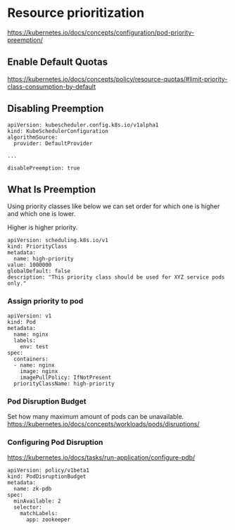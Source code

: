 # Resource prioritization
https://kubernetes.io/docs/concepts/configuration/pod-priority-preemption/


## Enable Default Quotas
https://kubernetes.io/docs/concepts/policy/resource-quotas/#limit-priority-class-consumption-by-default



## Disabling Preemption
```
apiVersion: kubescheduler.config.k8s.io/v1alpha1
kind: KubeSchedulerConfiguration
algorithmSource:
  provider: DefaultProvider

...

disablePreemption: true
```

## What Is Preemption
Using priority classes like below we can set order for which one is higher and which one is lower.

Higher is higher priority.

```
apiVersion: scheduling.k8s.io/v1
kind: PriorityClass
metadata:
  name: high-priority
value: 1000000
globalDefault: false
description: "This priority class should be used for XYZ service pods only."
```

### Assign priority to pod
```
apiVersion: v1
kind: Pod
metadata:
  name: nginx
  labels:
    env: test
spec:
  containers:
  - name: nginx
    image: nginx
    imagePullPolicy: IfNotPresent
  priorityClassName: high-priority
```

### Pod Disruption Budget
Set how many maximum amount of pods can be unavailable.
https://kubernetes.io/docs/concepts/workloads/pods/disruptions/

### Configuring Pod Disruption
https://kubernetes.io/docs/tasks/run-application/configure-pdb/

```
apiVersion: policy/v1beta1
kind: PodDisruptionBudget
metadata:
  name: zk-pdb
spec:
  minAvailable: 2
  selector:
    matchLabels:
      app: zookeeper
```
